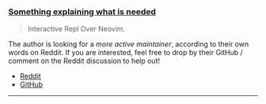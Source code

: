 <h3 id="help-iron.nvim">
  <a href="#help-iron.nvim">
    <span class="icon-text">
      <span class="icon">
        <i class="fa-solid fa-handshake-angle"></i>
      </span>
      <span>Something explaining what is needed</span>
    </span>
  </a>
</h3>

> Interactive Repl Over Neovim.

The author is looking for a _more active maintainer_, according to their own words on Reddit. If you are interested,
feel free to drop by their GitHub / comment on the Reddit discussion to help out!

- [Reddit](https://www.reddit.com/r/neovim/comments/127k08b/looking_for_a_maintainer_to_help_me_manage/)
- [GitHub](https://github.com/Vigemus/iron.nvim)

---
